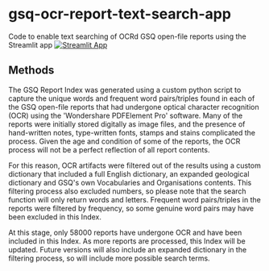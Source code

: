 # gsq-ocr-report-text-search-app
Code to enable text searching of OCRd GSQ open-file reports using the Streamlit app
[![Streamlit App](https://static.streamlit.io/badges/streamlit_badge_black_white.svg)](https://share.streamlit.io/katewd/gsq-ocr-report-text-search-app/main/ocr_streamlit_app.py)

## Methods
The GSQ Report Index was generated using a custom python script to capture the unique words and frequent word pairs/triples found in each of the GSQ open-file reports that had undergone optical character recognition (OCR) using the 'Wondershare PDFElement Pro' software. Many of the reports were initially stored digitally as image files, and the presence of hand-written notes, type-written fonts, stamps and stains complicated the process. Given the age and condition of some of the reports, the OCR process will not be a perfect reflection of all report contents. 

For this reason, OCR artifacts were filtered out of the results using a custom dictionary that included a full English dictionary, an expanded geological dictionary and GSQ's own Vocabularies and Organisations contents. This filtering process also excluded numbers, so please note that the search function will only return words and letters. 
Frequent word pairs/triples in the reports were filtered by frequency, so some genuine word pairs may have been excluded in this Index.

At this stage, only 58000 reports have undergone OCR and have been included in this Index. As more reports are processed, this Index will be updated.
Future versions will also include an expanded dictionary in the filtering process, so will include more possible search terms.

